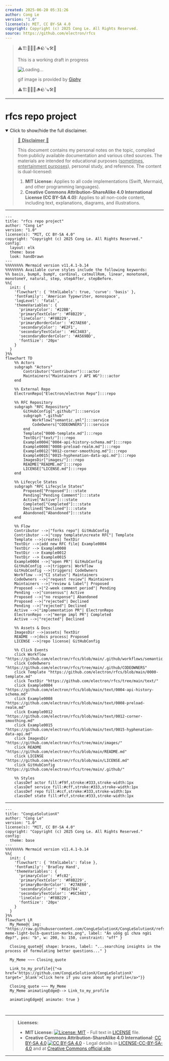 ```yaml
---
created: 2025-06-20 05:31:26
author: Cong Le
version: "1.0"
license(s): MIT, CC BY-SA 4.0
copyright: Copyright (c) 2025 Cong Le. All Rights Reserved.
source: https://github.com/electron/rfcs
---
```



> ⚠️🏗️🚧🦺🧱🪵🪨🪚🛠️👷
> 
> This is a working draft in progress
> 
> ![Loading...](https://media2.giphy.com/media/v1.Y2lkPTc5MGI3NjExMXVjejV3dnVjc2o5MXd3eXBvcDR1cHlzbHQ1Z2R6YjY0ZHpmdjJ6OCZlcD12MV9pbnRlcm5hbF9naWZfYnlfaWQmY3Q9Zw/hL9q5k9dk9l0wGd4e0/giphy.gif)
>
> gif image is provided by [Giphy](https://giphy.com)
> 
> ⚠️🏗️🚧🦺🧱🪵🪨🪚🛠️👷


----




# rfcs repo project
<details open>
<summary>Click to show/hide the full disclaimer.</summary>
   
> <ins>📢 **Disclaimer** 🚨</ins>
>
> This document contains my personal notes on the topic,
> compiled from publicly available documentation and various cited sources.
> The materials are intended for educational purposes (<ins>sometimes, entertainment purposes</ins>), personal study, and reference.
> The content is dual-licensed:
> 1. **MIT License:** Applies to all code implementations (Swift, Mermaid, and other programming languages).
> 2. **Creative Commons Attribution-ShareAlike 4.0 International License (CC BY-SA 4.0):** Applies to all non-code content, including text, explanations, diagrams, and illustrations.

</details>


----

```mermaid
---
title: "rfcs repo project"
author: "Cong Le"
version: "1.0"
license(s): "MIT, CC BY-SA 4.0"
copyright: "Copyright (c) 2025 Cong Le. All Rights Reserved."
config:
  layout: elk
  theme: base
  look: handDrawn
---
%%%%%%%% Mermaid version v11.4.1-b.14
%%%%%%%% Available curve styles include the following keywords:
%% basis, bumpX, bumpY, cardinal, catmullRom, linear, monotoneX, monotoneY, natural, step, stepAfter, stepBefore.
%%{
  init: {
    'flowchart': { 'htmlLabels': true, 'curve': 'basis' },
    'fontFamily': 'American Typewriter, monospace',
    'logLevel': 'fatal',
    'themeVariables': {
      'primaryColor': '#22BB',
      'primaryTextColor': '#F8B229',
      'lineColor': '#F8B229',
      'primaryBorderColor': '#27AE60',
      'secondaryColor': '#E2F1',
      'secondaryTextColor': '#6C3483',
      'secondaryBorderColor': '#A569BD',
      'fontSize': '20px'
    }
  }
}%%
flowchart TD
    %% Actors
    subgraph "Actors"
        Contributor("Contributor"):::actor
        Maintainers("Maintainers / API WG"):::actor
    end

    %% External Repo
    ElectronRepo["Electron/electron Repo"]:::repo

    %% RFC Repository
    subgraph "RFC Repository"
        GitHubConfig[".github/"]:::service
        subgraph ".github"
            Workflow["semantic.yml"]:::service
            CodeOwners["CODEOWNERS"]:::service
        end
        Template["0000-template.md"]:::repo
        TextDir["text/"]:::repo
        Example0004["0004-api-history-schema.md"]:::repo
        Example0008["0008-preload-realm.md"]:::repo
        Example0012["0012-corner-smoothing.md"]:::repo
        Example0015["0015-hyphenation-data-api.md"]:::repo
        ImagesDir["images/"]:::repo
        README["README.md"]:::repo
        LICENSE["LICENSE.md"]:::repo
    end

    %% Lifecycle States
    subgraph "RFC Lifecycle States"
        Proposed["Proposed"]:::state
        Pending["Pending Comment"]:::state
        Active["Active"]:::state
        Completed["Completed"]:::state
        Declined["Declined"]:::state
        Abandoned["Abandoned"]:::state
    end

    %% Flow
    Contributor -->|"forks repo"| GitHubConfig
    Contributor -->|"copy template\ncreate RFC"| Template
    Template -->|creates| TextDir
    TextDir -->|add new RFC file| Example0004
    TextDir --> Example0008
    TextDir --> Example0012
    TextDir --> Example0015
    Example0004 -->|"open PR"| GitHubConfig
    GitHubConfig -->|triggers| Workflow
    GitHubConfig -->|triggers| CodeOwners
    Workflow -->|"CI status"| Maintainers
    CodeOwners -->|"request review"| Maintainers
    Maintainers -->|"review & label"| Proposed
    Proposed -->|"2-week comment period"| Pending
    Pending -->|"consensus"| Active
    Proposed -->|"no response"| Abandoned
    Proposed -->|"rejected"| Declined
    Pending -->|"rejected"| Declined
    Active -->|"implementation PR"| ElectronRepo
    ElectronRepo -->|"merge impl PR"| Completed
    Active -->|"rejected"| Declined

    %% Assets & Docs
    ImagesDir -->|assets| TextDir
    README -->|docs process| Proposed
    LICENSE -->|repo license| GitHubConfig

    %% Click Events
    click Workflow "https://github.com/electron/rfcs/blob/main/.github/workflows/semantic.yml"
    click CodeOwners "https://github.com/electron/rfcs/tree/main/.github/CODEOWNERS"
    click Template "https://github.com/electron/rfcs/blob/main/0000-template.md"
    click TextDir "https://github.com/electron/rfcs/tree/main/text/"
    click Example0004 "https://github.com/electron/rfcs/blob/main/text/0004-api-history-schema.md"
    click Example0008 "https://github.com/electron/rfcs/blob/main/text/0008-preload-realm.md"
    click Example0012 "https://github.com/electron/rfcs/blob/main/text/0012-corner-smoothing.md"
    click Example0015 "https://github.com/electron/rfcs/blob/main/text/0015-hyphenation-data-api.md"
    click ImagesDir "https://github.com/electron/rfcs/tree/main/images/"
    click README "https://github.com/electron/rfcs/blob/main/README.md"
    click LICENSE "https://github.com/electron/rfcs/blob/main/LICENSE.md"
    click GitHubConfig "https://github.com/electron/rfcs/tree/main/.github/"

    %% Styles
    classDef actor fill:#f9f,stroke:#333,stroke-width:1px
    classDef service fill:#cff,stroke:#333,stroke-width:1px
    classDef repo fill:#ccf,stroke:#333,stroke-width:1px
    classDef state fill:#fcf,stroke:#333,stroke-width:1px

```

----

<!-- 
```mermaid
%% Current Mermaid version
info
```  -->


```mermaid
---
title: "CongLeSolutionX"
author: "Cong Le"
version: "1.0"
license(s): "MIT, CC BY-SA 4.0"
copyright: "Copyright (c) 2025 Cong Le. All Rights Reserved."
config:
  theme: base
---
%%%%%%%% Mermaid version v11.4.1-b.14
%%{
  init: {
    'flowchart': { 'htmlLabels': false },
    'fontFamily': 'Bradley Hand',
    'themeVariables': {
      'primaryColor': '#fc82',
      'primaryTextColor': '#F8B229',
      'primaryBorderColor': '#27AE60',
      'secondaryColor': '#81c784',
      'secondaryTextColor': '#6C3483',
      'lineColor': '#F8B229',
      'fontSize': '20px'
    }
  }
}%%
flowchart LR
  My_Meme@{ img: "https://raw.githubusercontent.com/CongLeSolutionX/CongLeSolutionX/refs/heads/main/assets/images/My-meme-light-bulb-question-marks.png", label: "Ăn uống gì chưa ngừi đẹp?", pos: "b", w: 200, h: 150, constraint: "off" }

  Closing_quote@{ shape: braces, label: "...searching insights in the process of formulating better questions..." }
    
  My_Meme ~~~ Closing_quote
    
  Link_to_my_profile{{"<a href='https://github.com/CongLeSolutionX/CongLeSolutionX' target='_blank'>Click here if you care about my profile</a>"}}

  Closing_quote ~~~ My_Meme
  My_Meme animatingEdge@--> Link_to_my_profile
  
  animatingEdge@{ animate: true }



```

---
>**Licenses:**
>
>- **MIT License:**  [![License: MIT](https://img.shields.io/badge/License-MIT-yellow.svg)](LICENSE) - Full text in [LICENSE](LICENSE) file.
>- **Creative Commons Attribution-ShareAlike 4.0 International**: [CC BY-SA 4.0](https://creativecommons.org/licenses/by-sa/4.0/) [![CC BY-SA 4.0](https://licensebuttons.net/l/by-sa/4.0/88x31.png)](https://creativecommons.org/licenses/by-sa/4.0/) - Legal details in [LICENSE-CC-BY-SA-4.0](THE_PAST/LICENSE-CC-BY-SA-4.0) and at [Creative Commons official site](https://creativecommons.org/licenses/by-sa/4.0/).
>
---